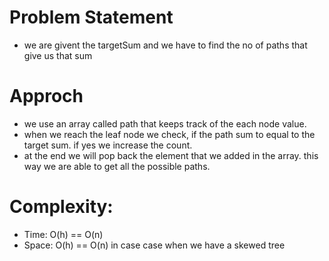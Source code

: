 # Problem Statement
- we are givent the targetSum and we have to find the no of paths that give us that sum

# Approch
- we use an array called path that keeps track of the each node value.
- when we reach the leaf node we check, if the path sum to equal to the target sum. if yes
  we increase the count.
- at the end we will pop back the element that we added in the array. this way we are able to 
  get all the possible paths. 

# Complexity:
- Time: O(h) == O(n)
- Space: O(h) == O(n)
  in case case when we have a skewed tree